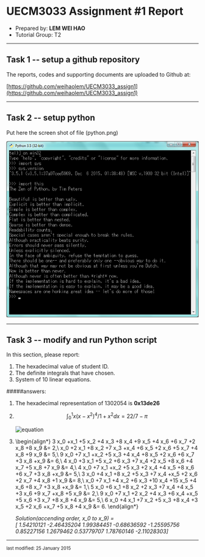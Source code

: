 UECM3033 Assignment #1 Report
========================================================

- Prepared by: **LEM WEI HAO**
- Tutorial Group: T2

--------------------------------------------------------

## Task 1 -- setup a github repository

The reports, codes and supporting documents are uploaded to Github at: 

[https://github.com/weihaolem/UECM3033_assign1](https://github.com/weihaolem/UECM3033_assign1)


---------------------------------------------------------

## Task 2 -- setup python

Put here the screen shot of file (python.png)

![python.png](python.png)


------------------------------------------------------------

## Task 3 -- modify and run Python script

In this section, please report:

1. The hexadecimal value of student ID.
2. The definite integrals that have chosen.
3. System of 10 linear equations.

#####answers:
1. The hexadecimal representation of 1302054 is **0x13de26**
2. $$ \int_0^1 {x(x-x^2)^4}/{1+x^2}dx = {22}/{7}-\pi $$

    ![equation](https://farm2.staticflickr.com/1566/23970018763_4c11146852_m.jpg)

3. \begin{align*}
3 x_0 +x_1 +5 x_2 +4 x_3 +8 x_4 +9 x_5 +4 x_6 +6 x_7 +2 x_8 +8 x_9 &= 2,\\
x_0 +2 x_1 +8 x_2 +7 x_3 +x_4 +6 x_5 +2 x_6 +5 x_7 +4 x_8 +9 x_9 &= 5,\\
9 x_0 +7 x_1 +x_2 +5 x_3 +4 x_4 +8 x_5 +2 x_6 +6 x_7 +3 x_8 +x_9 &= 6,\\
4 x_0 +3 x_1 +5 x_2 +6 x_3 +7 x_4 +2 x_5 +8 x_6 +4 x_7 +5 x_8 +7 x_9 &= 4,\\
4 x_0 +7 x_1 +x_2 +5 x_3 +2 x_4 +4 x_5 +8 x_6 +6 x_7 +3 x_8 +x_9 &= 5,\\
3 x_0 +4 x_1 +8 x_2 +5 x_3 +7 x_4 +x_5 +2 x_6 +2 x_7 +4 x_8 +1 x_9 &= 8,\\
x_0 +7 x_1 +4 x_2 +6 x_3 +10 x_4 +15 x_5 +4 x_6 +8 x_7 +3 x_8 +x_9 &= 1,\\
5 x_0 +6 x_1 +8 x_2 +2 x_3 +7 x_4 +4 x_5 +3 x_6 +9 x_7 +x_8 +5 x_9 &= 2,\\
9 x_0 +7 x_1 +2 x_2 +4 x_3 +6 x_4 +x_5 +5 x_6 +3 x_7 +8 x_8 +4 x_9 &= 5,\\
6 x_0 +4 x_1 +7 x_2 +5 x_3 +8 x_4 +3 x_5 +2 x_6 +x_7 +5 x_8 +4 x_9 &= 6.
\end{align*}

    _Solution(accending order, x_0 to x_9) =  
    [ 1.54210121 -2.46435204  1.99384451 -0.68636592 -1.25595756  0.85227156 1.2679462   0.53779707  1.78760146 -2.11028303]_




-----------------------------------

<sup>last modified: 25 January 2015</sup>
